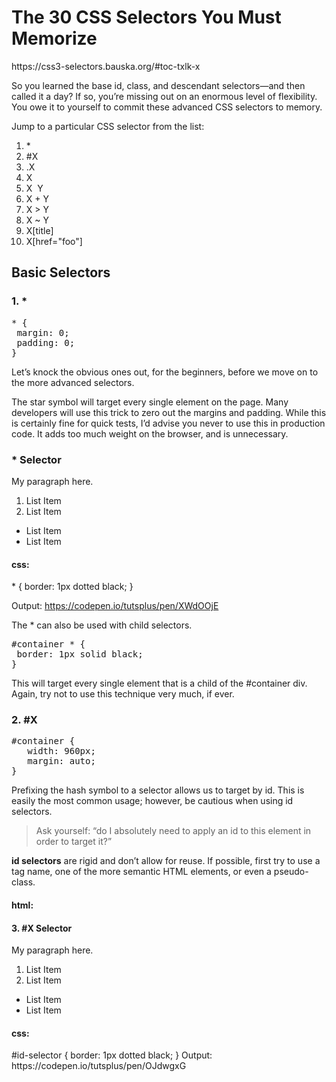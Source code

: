 <!--~~~~~~~~~~~~~~~~~~~~~~~~~~~~~~~~~~~~~~~~~~~~~~~~~~~~~~~~~~~~~~~~~~~~~~~~~~~~~~~~~~~~~~~~~~~~-->
<h1>The 30 CSS Selectors You Must Memorize</h1>
<!--~~~~~~~~~~~~~~~~~~~~~~~~~~~~~~~~~~~~~~~~~~~~~~~~~~~~~~~~~~~~~~~~~~~~~~~~~~~~~~~~~~~~~~~~~~~~-->
https://css3-selectors.bauska.org/#toc-txlk-x

<p>So you learned the base id, class, and descendant selectors—and then called it a day? If so, you’re missing out on an enormous level of flexibility. You owe it to yourself to commit these advanced CSS selectors to memory.</p>

<p>Jump to a particular CSS selector from the list:</p>
<ol>
  <li>&ast;</li>
  <li>#X</li>
  <li>.X</li>
  <li>X</li>
  <li>X&nbsp; Y</li>
  <li>X + Y</li>
  <li>X &gt; Y</li>
  <li>X ~ Y</li>
  <li>X[title]</li>
  <li>X[href="foo"]</li>
</ol>
<!-- 
1. &ast; &nbsp;&nbsp;				6. X + Y
2. #X	 &nbsp;&nbsp;				7. X > Y
3. .X	&nbsp;&nbsp;				8. x ~ Y
4. X	&nbsp;&nbsp;				9. X[title]
5. X Y	&nbsp;&nbsp;				10. X[href="foo"]
-->
<!--~~~~~~~~~~~~~~~~~~~~~~~~~~~~~~~~~~~~~~~~~~~~~~~~~~~~~~~~~~~~~~~~~~~~~~~~~~~~~~~~~~~~~~~~~~~~-->
<h2>Basic Selectors</h2>
<!--~~~~~~~~~~~~~~~~~~~~~~~~~~~~~~~~~~~~~~~~~~~~~~~~~~~~~~~~~~~~~~~~~~~~~~~~~~~~~~~~~~~~~~~~~~~~-->
<h3>1. &ast;</h3>
<!--~~~~~~~~~~~~~~~~~~~~~~~~~~~~~~~~~~~~~~~~~~~~~~~~~~~~~~~~~~~~~~~~~~~~~~~~~~~~~~~~~~~~~~~~~~~~-->
<pre>
* {
 margin: 0;
 padding: 0;
}
</pre>

<p>Let’s knock the obvious ones out, for the beginners, before we move on to the more advanced selectors.</p>

The star symbol will target every single element on the page. Many developers will use this trick to zero out the margins and padding. While this is certainly fine for quick tests, I’d advise you never to use this in production code. It adds too much weight on the browser, and is unnecessary.

<h3>* Selector</h3>

<p> My paragraph here. </p>

<ol>
  <li> List Item</li>
  <li> List Item</li>
</ol>

<ul>
  <li> List Item</li>
  <li> List Item</li>
</ul>  

<h4>css:</h4>
* { 
  border: 1px dotted black; 
}

Output: https://codepen.io/tutsplus/pen/XWdOOjE

<p>The &ast; can also be used with child selectors.</p>
<pre>
#container * {
 border: 1px solid black;
}
</pre>

<p>This will target every single element that is a child of the #container div. Again, try not to use this technique very much, if ever.</p>
<!--~~~~~~~~~~~~~~~~~~~~~~~~~~~~~~~~~~~~~~~~~~~~~~~~~~~~~~~~~~~~~~~~~~~~~~~~~~~~~~~~~~~~~~~~~~~~-->
<h3>2. #X</h3>
<!--~~~~~~~~~~~~~~~~~~~~~~~~~~~~~~~~~~~~~~~~~~~~~~~~~~~~~~~~~~~~~~~~~~~~~~~~~~~~~~~~~~~~~~~~~~~~-->
<pre>
#container {
   width: 960px;
   margin: auto;
}
</pre>
<p>Prefixing the hash symbol to a selector allows us to target by id. This is easily the most common usage; however, be cautious when using id selectors.</p>

<blockquote>
Ask yourself: “do I absolutely need to apply an id to this element in order to target it?”
</blockquote>
<p><b>id selectors</b> are rigid and don’t allow for reuse. If possible, first try to use a tag name, one of the more semantic HTML elements, or even a pseudo-class.</p>

<h4>html:</h4>
<h4>3. #X Selector</h4>

<div id="id-selector">
   <p> My paragraph here. </p>
   <ol>
      <li> List Item</li>
      <li> List Item</li>
   </ol>

   <ul>
      <li> List Item</li>
      <li> List Item</li>
   </ul>   
</div>

<h4>css:</h4
<pre>
#id-selector {
  border: 1px dotted black; 
}
</pre>
Output: https://codepen.io/tutsplus/pen/OJdwgxG



